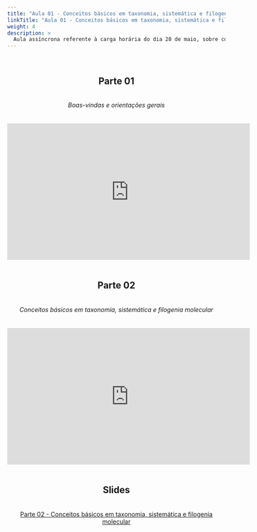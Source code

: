 ```yaml
---
title: "Aula 01 - Conceitos básicos em taxonomia, sistemática e filogenia molecular"
linkTitle: "Aula 01 - Conceitos básicos em taxonomia, sistemática e filogenia molecular"
weight: 4
description: >
  Aula assíncrona referente à carga horária do dia 20 de maio, sobre conceitos básicos em taxonomia, sistemática e filogenia molecular.
---
```


<br>
<div align="center">
<h2>Parte 01</h2>
<br>
<i>Boas-vindas e orientações gerais</i>
<br><br><br>
<iframe width="560" height="315" src="https://www.youtube.com/embed/WWm1CftDwHE" frameborder="0" allow="accelerometer; autoplay; clipboard-write; encrypted-media; gyroscope; picture-in-picture" allowfullscreen></iframe>
<br><br>

<h2>Parte 02</h2>
<br>
<i>Conceitos básicos em taxonomia, sistemática e filogenia molecular</i>
<br><br><br>
<iframe width="560" height="315" src="https://www.youtube.com/embed/d_iw6Wj7yDE" frameborder="0" allow="accelerometer; autoplay; clipboard-write; encrypted-media; gyroscope; picture-in-picture" allowfullscreen></iframe>
<br><br>

<h2>Slides</h2>
<br>
<a href="https://github.com/desirrepetters/gstreinamentoeconsultoria/raw/master/userguide/content/pt-br/filogenia/2024_01/aulas/slides/aula_01b.pdf">Parte 02 - Conceitos básicos em taxonomia, sistemática e filogenia molecular</a>
</div>